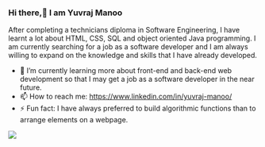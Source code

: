 ### Hi there,👋 I am Yuvraj Manoo

After completing a technicians diploma in Software Engineering, I have learnt a lot about HTML, CSS, SQL and object oriented Java programming. I am currently searching for a job as a software developer and I am always willing to expand on the knowledge and skills that I have already developed.

- 🌱 I’m currently learning more about front-end and back-end web development so that I may get a job as a software developer in the near future.
- 📫 How to reach me: https://www.linkedin.com/in/yuvraj-manoo/
- ⚡ Fun fact: I have always preferred to build algorithmic functions than to arrange elements on a webpage.

![](https://komarev.com/ghpvc/?username=YuvrajM108)
